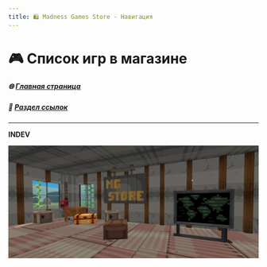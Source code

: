 ```yaml
---
title: 🛍️ Madness Games Store - Навигация
---
```


# 🎮 Список игр в магазине

##### 🌐 [Главная страница](./index.md)
##### 🔗 [Раздел ссылок](./links.md)

- - - - -

**INDEV**

![MGSpic](https://github.com/GamzeeChert/gamzeechert.github.io/blob/main/_madnessgamesstore%2F_pictures%2FMGSpic.jpg?raw=true)
